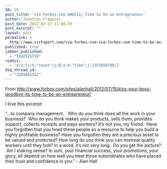 ```yaml
---
ID: 25
post_title: 'via Forbes.com &#8211; Time to be an entrepreneur'
author: Jonathan Frappier
post_date: 2012-07-17 11:48:39
post_excerpt: ""
layout: post
permalink: >
  http://www.virtxpert.com/via-forbes-com-via-forbes-com-time-to-be-an-entrepreneur/
published: true
jabber_published:
  - "1342525719"
reddit:
  - 'a:2:{s:5:"count";i:0;s:4:"time";i:1351858708;}'
dsq_thread_id:
  - "1283661352"
---
```

From <a href="http://www.forbes.com/sites/alanhall/2012/07/15/kiss-your-boss-goodbye-its-time-to-be-an-entrepreneur/">http://www.forbes.com/sites/alanhall/2012/07/15/kiss-your-boss-goodbye-its-time-to-be-an-entrepreneur/</a>

I love this excerpt:

"...to company management.   Who do you think does all the work in your business?  Who do you think makes your products, sells them, provides support, collects receipts and pays workers? It’s not you, my friend.  Have you forgotten that you hired these people as a resource to help you build a highly profitable business? Have you forgotten they are a precious asset to be valued and protected? How long do you think you can mistreat quality workers until they bolt? In a word, it’s not very long.  Do you get the picture?  Am I making sense? In sum, your financial success, your promotions, your glory, all depend on how well you treat those subordinates who have placed their trust and confidence in you." - Alan Hall